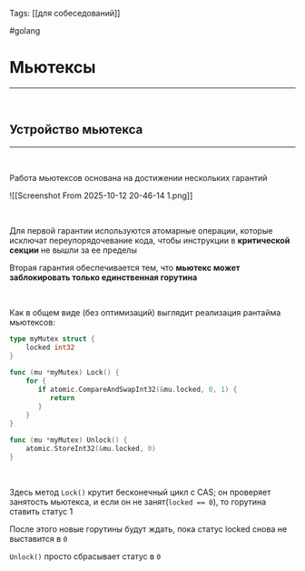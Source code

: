 Tags: [[для собеседований]]

#golang 



# Мьютексы
---

&emsp;

## Устройство мьютекса
---
&emsp;

Работа мьютексов основана на достижении нескольких гарантий

![[Screenshot From 2025-10-12 20-46-14 1.png]]

&emsp;

Для первой гарантии используются атомарные операции, которые исключат переупорядочевание кода, чтобы инструкции в **критической секции** не вышли за ее пределы


Вторая гарантия обеспечивается тем, что **мьютекс может заблокировать только единственная горутина**

 &emsp;

Как в общем виде (без оптимизаций) выглядит реализация рантайма мьютексов:

```go
type myMutex struct {  
	locked int32  
}  
  
func (mu *myMutex) Lock() {  
	for {  
	   if atomic.CompareAndSwapInt32(&mu.locked, 0, 1) {  
		  return  
	   }  
	}
}  
  
func (mu *myMutex) Unlock() {  
	atomic.StoreInt32(&mu.locked, 0)  
}
```

&emsp;

Здесь метод `Lock()` крутит бесконечный цикл с CAS; он проверяет занятость мьютекса, и если он не занят(`locked == 0`), то горутина ставить статус 1 

После этого новые горутины будут ждать, пока статус locked снова не выставится в `0`

`Unlock()` просто сбрасывает статус в `0` 


